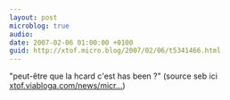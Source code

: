 ```yaml
---
layout: post
microblog: true
audio: 
date: 2007-02-06 01:00:00 +0100
guid: http://xtof.micro.blog/2007/02/06/t5341466.html
---
```

"peut-être que la hcard c'est has been ?" (source seb ici [xtof.viabloga.com/news/micr...](http://xtof.viabloga.com/news/microformats-la-hcard-face-au-spam#comment_1))
